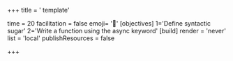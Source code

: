 +++
title = ' template'

time = 20
facilitation = false
emoji= '🍬'
[objectives]
    1='Define syntactic sugar'
    2='Write a function using the async keyword'
[build]
  render = 'never'
  list = 'local'
  publishResources = false

+++
